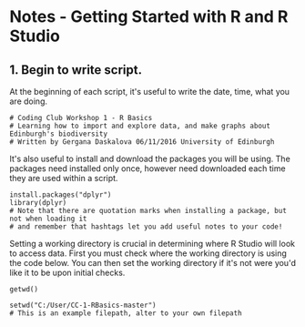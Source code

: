 # Notes - Getting Started with R and R Studio
## 1. Begin to write script.
At the beginning of each script, it's useful to write the date, time, what you are doing.

```
# Coding Club Workshop 1 - R Basics
# Learning how to import and explore data, and make graphs about Edinburgh's biodiversity
# Written by Gergana Daskalova 06/11/2016 University of Edinburgh
```

It's also useful to install and download the packages you will be using. The packages need installed only once, however need downloaded each time they are used within a script.
```
install.packages("dplyr")
library(dplyr)
# Note that there are quotation marks when installing a package, but not when loading it
# and remember that hashtags let you add useful notes to your code! 
```


Setting a working directory is crucial in determining where R Studio will look to access data.
First you must check where the working directory is using the code below. You can then set the working directory if it's not were you'd like it to be upon initial checks.
```
getwd()
```

```
setwd("C:/User/CC-1-RBasics-master")
# This is an example filepath, alter to your own filepath
```
